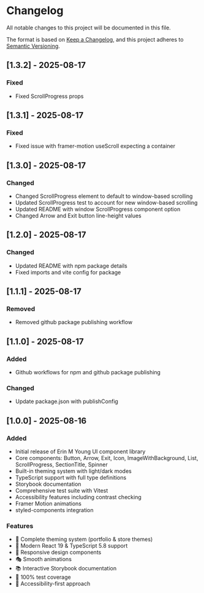 # Changelog

All notable changes to this project will be documented in this file.

The format is based on [Keep a Changelog](https://keepachangelog.com/en/1.0.0/),
and this project adheres to [Semantic Versioning](https://semver.org/spec/v2.0.0.html).

## [1.3.2] - 2025-08-17

### Fixed

- Fixed ScrollProgress props

## [1.3.1] - 2025-08-17

### Fixed

- Fixed issue with framer-motion useScroll expecting a container

## [1.3.0] - 2025-08-17

### Changed

- Changed ScrollProgress element to default to window-based scrolling
- Updated ScrollProgress test to account for new window-based scrolling
- Updated README with window ScrollProgress component option
- Changed Arrow and Exit button line-height values

## [1.2.0] - 2025-08-17

### Changed

- Updated README with npm package details
- Fixed imports and vite config for package

## [1.1.1] - 2025-08-17

### Removed

- Removed github package publishing workflow

## [1.1.0] - 2025-08-17

### Added

- Github workflows for npm and github package publishing

### Changed

- Update package.json with publishConfig

## [1.0.0] - 2025-08-16

### Added

- Initial release of Erin M Young UI component library
- Core components: Button, Arrow, Exit, Icon, ImageWithBackground, List, ScrollProgress, SectionTitle, Spinner
- Built-in theming system with light/dark modes
- TypeScript support with full type definitions
- Storybook documentation
- Comprehensive test suite with Vitest
- Accessibility features including contrast checking
- Framer Motion animations
- styled-components integration

### Features

- 🎨 Complete theming system (portfolio & store themes)
- 🚀 Modern React 19 & TypeScript 5.8 support
- 📱 Responsive design components
- 🎭 Smooth animations
- 📚 Interactive Storybook documentation
- 🧪 100% test coverage
- 🎯 Accessibility-first approach
